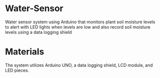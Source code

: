 # Water-Sensor
Water sensor system using Arduino that monitors plant soil moisture levels to alert with LED lights when levels are low and also record soil moisture levels using a data logging shield
# Materials
The system utilizes Arduino UNO, a data logging shield, LCD module, and LED pieces.
